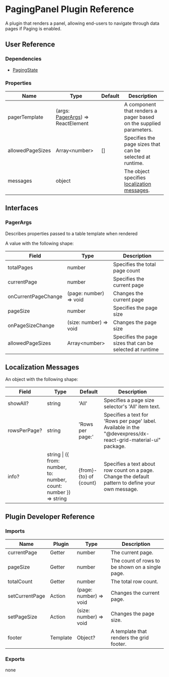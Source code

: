 # PagingPanel Plugin Reference

A plugin that renders a panel, allowing end-users to navigate through data pages if Paging is enabled.

## User Reference

### Dependencies

- [PagingState](paging-state.md)

### Properties

Name | Type | Default | Description
-----|------|---------|------------
pagerTemplate | (args: [PagerArgs](#pager-args)) => ReactElement | | A component that renders a pager based on the supplied parameters.
allowedPageSizes | Array&lt;number&gt; | [] | Specifies the page sizes that can be selected at runtime.
messages | object | | The object specifies [localization messages](#localization-messages).

## Interfaces

### <a name="pager-args"></a>PagerArgs

Describes properties passed to a table template when rendered

A value with the following shape:

Field | Type | Description
------|------|------------
totalPages | number | Specifies the total page count
currentPage | number | Specifies the current page
onCurrentPageChange | (page: number) => void | Changes the current page
pageSize | number | Specifies the page size
onPageSizeChange | (size: number) => void | Changes the page size
allowedPageSizes | Array&lt;number&gt; | Specifies the page sizes that can be selected at runtime

## Localization Messages

An object with the following shape:

Field | Type | Default | Description
------|------|---------|------------
showAll? | string | 'All' | Specifies a page size selector's 'All' item text.
rowsPerPage? | string | 'Rows per page:' | Specifies a text for 'Rows per page' label. Available in the "@devexpress/dx-react-grid-material-ui" package.
info? | string &#124; ({ from: number, to: number, count: number }) => string | {from}-{to} of {count} | Specifies a text about row count on a page. Change the default pattern to define your own message.

## Plugin Developer Reference

### Imports

Name | Plugin | Type | Description
-----|--------|------|------------
currentPage | Getter | number | The current page.
pageSize | Getter | number | The count of rows to be shown on a single page.
totalCount | Getter | number | The total row count.
setCurrentPage | Action | (page: number) => void | Changes the current page.
setPageSize | Action | (size: number) => void | Changes the page size.
footer | Template | Object? | A template that renders the grid footer.

### Exports

none
